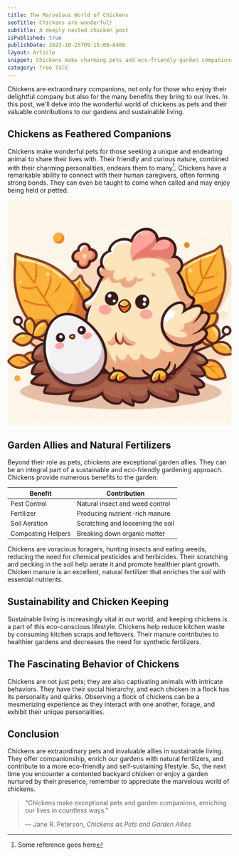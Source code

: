 ```yaml
---
title: The Marvelous World of Chickens
seoTitle: Chickens are wonderful!
subtitle: A deeply nested chicken post
isPublished: true
publishDate: 2023-10-25T09:15:00-0400
layout: Article
snippet: Chickens make charming pets and eco-friendly garden companions, enriching lives through their delightful personalities and natural contributions.
category: Tree Talk
---
```


Chickens are extraordinary companions, not only for those who enjoy their delightful company but also for the many benefits they bring to our lives. In this post, we'll delve into the wonderful world of chickens as pets and their valuable contributions to our gardens and sustainable living.

## Chickens as Feathered Companions

Chickens make wonderful pets for those seeking a unique and endearing animal to share their lives with. Their friendly and curious nature, combined with their charming personalities, endears them to many[^1]. Chickens have a remarkable ability to connect with their human caregivers, often forming strong bonds. They can even be taught to come when called and may enjoy being held or petted.

![chicken](chicken.jpeg)

## Garden Allies and Natural Fertilizers

Beyond their role as pets, chickens are exceptional garden allies. They can be an integral part of a sustainable and eco-friendly gardening approach. Chickens provide numerous benefits to the garden:

| Benefit             | Contribution                     |
|---------------------|----------------------------------|
| Pest Control        | Natural insect and weed control  |
| Fertilizer          | Producing nutrient-rich manure    |
| Soil Aeration       | Scratching and loosening the soil |
| Composting Helpers  | Breaking down organic matter     |

Chickens are voracious foragers, hunting insects and eating weeds, reducing the need for chemical pesticides and herbicides. Their scratching and pecking in the soil help aerate it and promote healthier plant growth. Chicken manure is an excellent, natural fertilizer that enriches the soil with essential nutrients.

## Sustainability and Chicken Keeping

Sustainable living is increasingly vital in our world, and keeping chickens is a part of this eco-conscious lifestyle. Chickens help reduce kitchen waste by consuming kitchen scraps and leftovers. Their manure contributes to healthier gardens and decreases the need for synthetic fertilizers.

## The Fascinating Behavior of Chickens

Chickens are not just pets; they are also captivating animals with intricate behaviors. They have their social hierarchy, and each chicken in a flock has its personality and quirks. Observing a flock of chickens can be a mesmerizing experience as they interact with one another, forage, and exhibit their unique personalities.

## Conclusion

Chickens are extraordinary pets and invaluable allies in sustainable living. They offer companionship, enrich our gardens with natural fertilizers, and contribute to a more eco-friendly and self-sustaining lifestyle. So, the next time you encounter a contented backyard chicken or enjoy a garden nurtured by their presence, remember to appreciate the marvelous world of chickens.

> "Chickens make exceptional pets and garden companions, enriching our lives in countless ways."
>
> — Jane R. Peterson, *Chickens as Pets and Garden Allies*

[^1]: Some reference goes here
